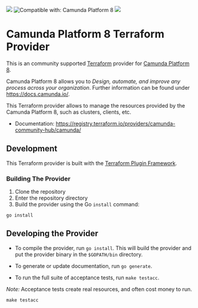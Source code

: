 [![](https://img.shields.io/badge/Community%20Extension-An%20open%20source%20community%20maintained%20project-FF4700)](https://github.com/camunda-community-hub/community) ![Compatible with: Camunda Platform 8](https://img.shields.io/badge/Compatible%20with-Camunda%20Platform%208-0072Ce) [![](https://img.shields.io/badge/Lifecycle-Incubating-blue)](https://github.com/Camunda-Community-Hub/community/blob/main/extension-lifecycle.md#incubating-)

# Camunda Platform 8 Terraform Provider

This is an community supported [Terraform](https://www.terraform.io/) provider
for [Camunda Platform 8](https://camunda.com/platform/).

Camunda Platform 8 allows you to *Design, automate, and improve any process across your organization*.
Further information can be found under https://docs.camunda.io/.

This Terraform provider allows to manage the resources provided by the Camunda
Platform 8, such as clusters, clients, etc.

* Documentation: https://registry.terraform.io/providers/camunda-community-hub/camunda/


## Development

This Terraform provider is built with the [Terraform Plugin Framework](https://github.com/hashicorp/terraform-plugin-framework).

### Building The Provider

1. Clone the repository
1. Enter the repository directory
1. Build the provider using the Go `install` command:

```shell
go install
```

## Developing the Provider

- To compile the provider, run `go install`. This will build the provider and put the provider binary in the `$GOPATH/bin` directory.

- To generate or update documentation, run `go generate`.

- To run the full suite of acceptance tests, run `make testacc`.

*Note:* Acceptance tests create real resources, and often cost money to run.

```shell
make testacc
```
